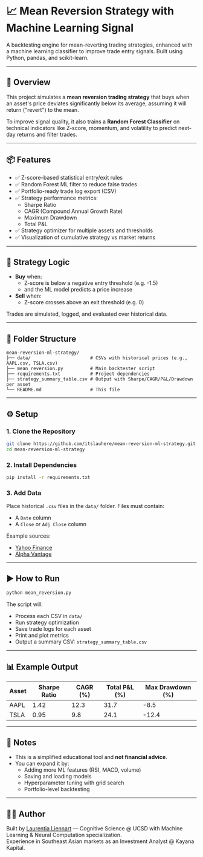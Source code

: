 # 📈 Mean Reversion Strategy with Machine Learning Signal

A backtesting engine for mean-reverting trading strategies, enhanced with a machine learning classifier to improve trade entry signals. Built using Python, pandas, and scikit-learn.

---

## 🚀 Overview

This project simulates a **mean reversion trading strategy** that buys when an asset's price deviates significantly below its average, assuming it will return ("revert") to the mean.

To improve signal quality, it also trains a **Random Forest Classifier** on technical indicators like Z-score, momentum, and volatility to predict next-day returns and filter trades.

---

## 📦 Features

- ✅ Z-score–based statistical entry/exit rules  
- ✅ Random Forest ML filter to reduce false trades  
- ✅ Portfolio-ready trade log export (CSV)  
- ✅ Strategy performance metrics:
  - Sharpe Ratio  
  - CAGR (Compound Annual Growth Rate)  
  - Maximum Drawdown  
  - Total P&L  
- ✅ Strategy optimizer for multiple assets and thresholds  
- ✅ Visualization of cumulative strategy vs market returns

---

## 🧠 Strategy Logic

- **Buy** when:
  - Z-score is below a negative entry threshold (e.g. -1.5)  
  - and the ML model predicts a price increase  
- **Sell** when:
  - Z-score crosses above an exit threshold (e.g. 0)

Trades are simulated, logged, and evaluated over historical data.

---

## 📂 Folder Structure

```
mean-reversion-ml-strategy/
├── data/                      # CSVs with historical prices (e.g., AAPL.csv, TSLA.csv)
├── mean_reversion.py          # Main backtester script
├── requirements.txt           # Project dependencies
├── strategy_summary_table.csv # Output with Sharpe/CAGR/P&L/Drawdown per asset
└── README.md                  # This file
```

---

## ⚙️ Setup

### 1. Clone the Repository
```bash
git clone https://github.com/itslauhere/mean-reversion-ml-strategy.git
cd mean-reversion-ml-strategy
```

### 2. Install Dependencies
```bash
pip install -r requirements.txt
```

### 3. Add Data
Place historical `.csv` files in the `data/` folder. Files must contain:
- A `Date` column  
- A `Close` or `Adj Close` column

Example sources:
- [Yahoo Finance](https://finance.yahoo.com)
- [Alpha Vantage](https://www.alphavantage.co)

---

## ▶️ How to Run

```bash
python mean_reversion.py
```

The script will:
- Process each CSV in `data/`  
- Run strategy optimization  
- Save trade logs for each asset  
- Print and plot metrics  
- Output a summary CSV: `strategy_summary_table.csv`

---

## 📊 Example Output

| Asset | Sharpe Ratio | CAGR (%) | Total P&L (%) | Max Drawdown (%) |
|-------|--------------|----------|----------------|-------------------|
| AAPL  | 1.42         | 12.3     | 31.7           | -8.5              |
| TSLA  | 0.95         | 9.8      | 24.1           | -12.4             |

---

## 📌 Notes

- This is a simplified educational tool and **not financial advice**.
- You can expand it by:
  - Adding more ML features (RSI, MACD, volume)
  - Saving and loading models
  - Hyperparameter tuning with grid search
  - Portfolio-level backtesting

---

## 👩‍💻 Author

Built by [Laurentia Liennart](https://github.com/itslauhere) — Cognitive Science @ UCSD with Machine Learning & Neural Computation specialization.  
Experience in Southeast Asian markets as an Investment Analyst @ Kayana Kapital.

